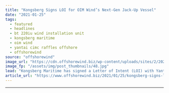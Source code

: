 ```yaml
---
title: "Kongsberg Signs LOI for OIM Wind’s Next-Gen Jack-Up Vessel"
date: "2021-01-25"
tags: 
  - featured
  - headlines
  - bt 220iu wind installation unit
  - kongsberg maritime
  - oim wind
  - yantai cimc raffles offshore
  - offshorewind
source: "offshorewind"
image_url: "https://cdn.offshorewind.biz/wp-content/uploads/sites/2/2021/01/25110017/BT-220IU_OIM-Wind.jpg"
image_fp: "/assets/img/post_thumbnails/48.jpg"
lead: "Kongsberg Maritime has signed a Letter of Intent (LOI) with Yantai CIMC Raffles Offshore"
article_url: "https://www.offshorewind.biz/2021/01/25/kongsberg-signs-loi-for-oim-winds-next-gen-jack-up-vessel/"
---
```


---

